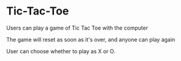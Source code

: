 # Tic-Tac-Toe

Users can play a game of Tic Tac Toe with the computer

The game will reset as soon as it's over, and anyone can play again

User can choose whether to play as X or O.
